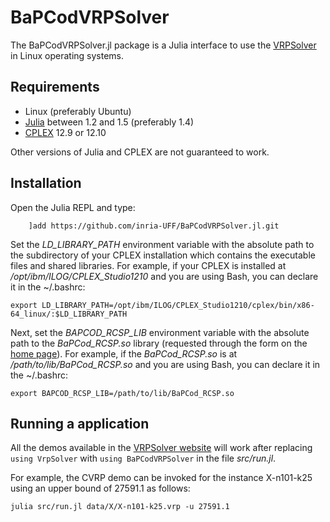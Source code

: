 # BaPCodVRPSolver

The BaPCodVRPSolver.jl package is a Julia interface to use the [VRPSolver](https://vrpsolver.math.u-bordeaux.fr/) in Linux operating systems. 

## Requirements

- Linux (preferably Ubuntu)
- [Julia](https://julialang.org/downloads/oldreleases/) between 1.2 and 1.5 (preferably 1.4)
- [CPLEX](https://www.ibm.com/products/ilog-cplex-optimization-studio) 12.9 or 12.10 

Other versions of Julia and CPLEX are not guaranteed to work.

## Installation

Open the Julia REPL and type:
```
    ]add https://github.com/inria-UFF/BaPCodVRPSolver.jl.git
```

Set the *LD_LIBRARY_PATH* environment variable with the absolute path to the subdirectory of your CPLEX installation which contains the executable files and shared libraries.
For example, if your CPLEX is installed at */opt/ibm/ILOG/CPLEX_Studio1210* and you are using Bash, you can declare it in the ~/.bashrc:

```
export LD_LIBRARY_PATH=/opt/ibm/ILOG/CPLEX_Studio1210/cplex/bin/x86-64_linux/:$LD_LIBRARY_PATH
```

Next, set the *BAPCOD_RCSP_LIB* environment variable with the absolute path to the *BaPCod_RCSP.so* library (requested through the form on the [home page](https://vrpsolver.math.u-bordeaux.fr/)).
For example, if the *BaPCod_RCSP.so* is at */path/to/lib/BaPCod_RCSP.so* and you are using Bash, you can declare it in the ~/.bashrc:

```
export BAPCOD_RCSP_LIB=/path/to/lib/BaPCod_RCSP.so
```

## Running a application

All the demos available in the [VRPSolver website](https://vrpsolver.math.u-bordeaux.fr/) will work after replacing `using VrpSolver` with `using BaPCodVRPSolver` in the file *src/run.jl*.

For example, the CVRP demo can be invoked for the instance X-n101-k25 using an upper bound of 27591.1 as follows:

```
julia src/run.jl data/X/X-n101-k25.vrp -u 27591.1
```

